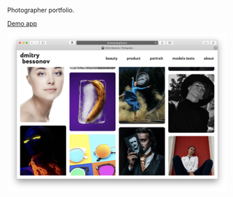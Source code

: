 Photographer portfolio.

[Demo app](https://bessondi.github.io/Photo-portfolio/)


![preview](preview.png)
